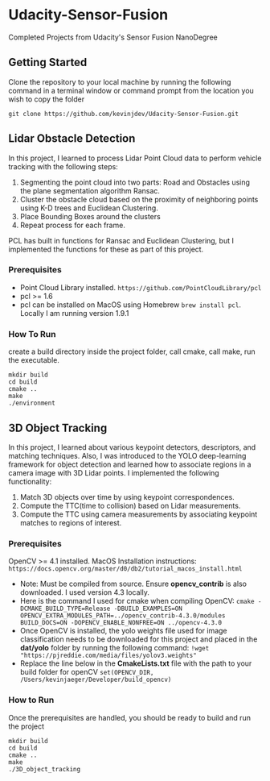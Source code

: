 # Udacity-Sensor-Fusion
Completed Projects from Udacity's Sensor Fusion NanoDegree

## Getting Started
Clone the repository to your local machine by running the following command in a terminal window or command prompt from the location you wish to copy the folder

`git clone https://github.com/kevinjdev/Udacity-Sensor-Fusion.git`

## Lidar Obstacle Detection
In this project, I learned to process Lidar Point Cloud data to perform vehicle tracking with the following steps:
1. Segmenting the point cloud into two parts: Road and Obstacles using the plane segmentation algorithm Ransac.
2. Cluster the obstacle cloud based on the proximity of neighboring points using K-D trees and Euclidean Clustering.
3. Place Bounding Boxes around the clusters
4. Repeat process for each frame.

PCL has built in functions for Ransac and Euclidean Clustering, but I implemented the functions for these as part of this project.

### Prerequisites
* Point Cloud Library installed. `https://github.com/PointCloudLibrary/pcl`
* pcl >= 1.6
* pcl can be installed on MacOS using Homebrew `brew install pcl`. Locally I am running version 1.9.1

### How To Run
create a build directory inside the project folder, call cmake, call make, run the executable.  
```
mkdir build
cd build
cmake ..
make
./environment
```
## 3D Object Tracking
In this project, I learned about various keypoint detectors, descriptors, and matching techniques. Also, I was introduced to the YOLO deep-learning framework for object detection and learned how to associate regions in a camera image with 3D Lidar points. I implemented the following functionality:
1. Match 3D objects over time by using keypoint correspondences. 
2. Compute the TTC(time to collision) based on Lidar measurements. 
3. Compute the TTC using camera measurements by associating keypoint matches to regions of interest.

### Prerequisites 
OpenCV >= 4.1 installed.
MacOS Installation instructions: `https://docs.opencv.org/master/d0/db2/tutorial_macos_install.html`

* Note: Must be compiled from source. Ensure **opencv_contrib** is also downloaded. I used version 4.3 locally.
* Here is the command I used for cmake when compiling OpenCV: 
`cmake -DCMAKE_BUILD_TYPE=Release -DBUILD_EXAMPLES=ON OPENCV_EXTRA_MODULES_PATH=../opencv_contrib-4.3.0/modules BUILD_DOCS=ON -DOPENCV_ENABLE_NONFREE=ON ../opencv-4.3.0`
* Once OpenCV is installed, the yolo weights file used for image classification needs to be downloaded for this project and placed in the **dat/yolo** folder by running the following command: `!wget "https://pjreddie.com/media/files/yolov3.weights"`
* Replace the line below in the **CmakeLists.txt** file with the path to your build folder for openCV
`set(OPENCV_DIR, /Users/kevinjaeger/Developer/build_opencv)`

### How to Run
Once the prerequisites are handled, you should be ready to build and run the project
```
mkdir build
cd build
cmake ..
make
./3D_object_tracking
```
